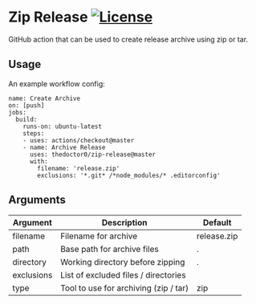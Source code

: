 # Zip Release [![License](https://img.shields.io/github/license/TheDoctor0/zip-release)](https://github.com/TheDoctor0/zip-release/blob/master/LICENSE)
GitHub action that can be used to create release archive using zip or tar.

## Usage
An example workflow config:
```
name: Create Archive
on: [push]
jobs:
  build:
    runs-on: ubuntu-latest
    steps:
    - uses: actions/checkout@master
    - name: Archive Release
      uses: thedoctor0/zip-release@master
      with:
        filename: 'release.zip'
        exclusions: '*.git* /*node_modules/* .editorconfig'
```

## Arguments
| Argument | Description | Default |
|---|---|---|
| filename | Filename for archive | release.zip |
| path | Base path for archive files | . |
| directory | Working directory before zipping | . |
| exclusions | List of excluded files / directories | |
| type | Tool to use for archiving (zip / tar) | zip |
